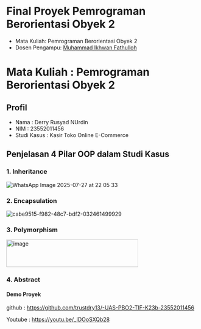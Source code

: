 # Final Proyek Pemrograman Berorientasi Obyek 2
<ul>
  <li>Mata Kuliah: Pemrograman Berorientasi Obyek 2</li>
  <li>Dosen Pengampu: <a href="https://github.com/Muhammad-Ikhwan-Fathulloh">Muhammad Ikhwan Fathulloh</a></li>
</ul>

# Mata Kuliah : Pemrograman Berorientasi Obyek 2

## Profil
<ul>
  <li>Nama         : Derry Rusyad NUrdin </li>
  <li>NIM          : 23552011456</li>
  <li>Studi Kasus  : Kasir Toko Online E-Commerce </li>
</ul>

## Penjelasan 4 Pilar OOP dalam Studi Kasus

### 1. Inheritance

![WhatsApp Image 2025-07-27 at 22 05 33](https://github.com/user-attachments/assets/fba828ee-6e46-4153-a75a-ae377f4704f3)

### 2. Encapsulation

![cabe9515-f982-48c7-bdf2-032461499929](https://github.com/user-attachments/assets/7d5e9175-fba4-446a-a007-6a68ef81520e)

### 3. Polymorphism

<img width="346" height="72" alt="image" src="https://github.com/user-attachments/assets/48f1769a-6cd4-4130-9cde-115feee82cbb" />

### 4. Abstract


#### Demo Proyek

github     : https://github.com/trustdry13/-UAS-PBO2-TIF-K23b-23552011456

Youtube   : https://youtu.be/_IDOoSXQb28
